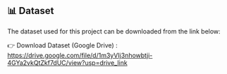 ## 📊 Dataset
The dataset used for this project can be downloaded from the link below:

👉 Download Dataset (Google Drive) : https://drive.google.com/file/d/1m3yVIj3nhowbtji-4GYa2vkQtZkf7dUC/view?usp=drive_link
